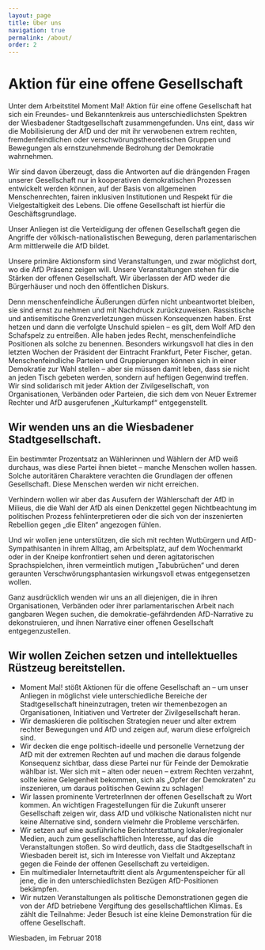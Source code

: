 ```yaml
---
layout: page
title: Über uns
navigation: true
permalink: /about/
order: 2
---
```



# Aktion für eine offene Gesellschaft
Unter dem Arbeitstitel Moment Mal! Aktion für eine offene Gesellschaft hat sich ein Freundes- und Bekanntenkreis aus unterschiedlichsten Spektren der Wiesbadener Stadtgesellschaft zusammengefunden. Uns eint, dass wir die Mobilisierung der AfD und der mit ihr verwobenen extrem rechten, fremdenfeindlichen oder verschwörungstheoretischen Gruppen und Bewegungen als ernstzunehmende Bedrohung der Demokratie wahrnehmen. 

Wir sind davon überzeugt, dass die Antworten auf die drängenden Fragen unserer Gesellschaft nur in kooperativen demokratischen Prozessen entwickelt werden können, auf der Basis von allgemeinen Menschenrechten, fairen inklusiven Institutionen und Respekt für die Vielgestaltigkeit des Lebens. Die offene Gesellschaft ist hierfür die Geschäftsgrundlage. 

Unser Anliegen ist die Verteidigung der offenen Gesellschaft gegen die Angriffe der völkisch-nationalistischen Bewegung, deren parlamentarischen Arm mittlerweile die AfD bildet. 

Unsere primäre Aktionsform sind Veranstaltungen, und zwar möglichst dort, wo die AfD Präsenz zeigen will. Unsere Veranstaltungen stehen für die Stärken der offenen Gesellschaft. Wir überlassen der AfD weder die Bürgerhäuser und noch den öffentlichen Diskurs. 

Denn menschenfeindliche Äußerungen dürfen nicht unbeantwortet bleiben, sie sind ernst zu nehmen und mit Nachdruck zurückzuweisen. Rassistische und antisemitische Grenzverletzungen müssen Konsequenzen haben. Erst hetzen und dann die verfolgte Unschuld  spielen – es gilt, dem Wolf AfD den Schafspelz zu entreißen. Alle haben jedes Recht, menschenfeindliche Positionen als solche zu benennen. Besonders wirkungsvoll hat dies in den letzten Wochen der Präsident der Eintracht Frankfurt, Peter Fischer, getan. Menschenfeindliche Parteien und Gruppierungen können sich in einer Demokratie zur Wahl stellen – aber sie müssen damit leben, dass sie nicht an jeden Tisch gebeten werden, sondern auf heftigen Gegenwind treffen. Wir sind solidarisch mit jeder Aktion der Zivilgesellschaft, von Organisationen, Verbänden oder Parteien, die sich dem von Neuer Extremer Rechter und AfD ausgerufenen „Kulturkampf“ entgegenstellt. 

## Wir wenden uns an die Wiesbadener Stadtgesellschaft.

Ein bestimmter Prozentsatz an Wählerinnen und Wählern der AfD weiß durchaus, was diese Partei ihnen bietet – manche Menschen wollen hassen. Solche autoritären Charaktere verachten die Grundlagen der offenen Gesellschaft. Diese Menschen werden wir nicht erreichen. ­

Verhindern wollen wir aber das Ausufern der Wählerschaft der AfD in Milieus, die die Wahl der AfD als einen Denkzettel gegen Nichtbeachtung im politischen Prozess fehlinterpretieren oder die sich von der inszenierten Rebellion gegen „die Eliten“ angezogen fühlen. 

Und wir wollen jene unterstützen, die sich mit rechten Wutbürgern und AfD-Sympathisanten in ihrem Alltag, am Arbeitsplatz, auf dem Wochenmarkt oder in der Kneipe konfrontiert sehen und deren agitatorischen Sprachspielchen, ihren vermeintlich mutigen „Tabubrüchen“ und deren geraunten Verschwörungsphantasien wirkungsvoll etwas entgegensetzen wollen. 

Ganz ausdrücklich wenden wir uns an all diejenigen, die in ihren Organisationen, Verbänden oder ihrer parlamentarischen Arbeit nach gangbaren Wegen suchen, die demokratie-gefährdenden AfD-Narrative zu dekonstruieren, und ihnen Narrative einer offenen Gesellschaft entgegenzustellen. 

## Wir wollen Zeichen setzen und intellektuelles Rüstzeug bereitstellen. 
* Moment Mal! stößt Aktionen für die offene Gesellschaft an – um unser Anliegen in möglichst viele unterschiedliche Bereiche der Stadtgesellschaft hineinzutragen, treten wir themenbezogen an Organisationen, Initiativen und Vertreter der Zivilgesellschaft heran.
* Wir demaskieren die politischen Strategien neuer und alter extrem rechter Bewegungen und AfD und zeigen auf, warum diese erfolgreich sind.
* Wir decken die enge politisch-ideelle und personelle Vernetzung der AfD mit der extremen Rechten auf und machen die daraus folgende Konsequenz sichtbar, dass diese Partei nur für Feinde der Demokratie wählbar ist. Wer sich mit – alten oder neuen – extrem Rechten verzahnt, sollte keine Gelegenheit bekommen, sich als „Opfer der Demokraten“ zu inszenieren, um daraus politischen Gewinn zu schlagen!
* Wir lassen prominente VertreterInnen der offenen Gesellschaft zu Wort kommen. An wichtigen Fragestellungen für die Zukunft unserer Gesellschaft zeigen wir, dass AfD und völkische Nationalisten nicht nur keine Alternative sind, sondern vielmehr die Probleme verschärfen.
* Wir setzen auf eine ausführliche Berichterstattung lokaler/regionaler Medien, auch zum gesellschaftlichen Interesse, auf das die Veranstaltungen stoßen. So wird deutlich, dass die Stadtgesellschaft in Wiesbaden bereit ist, sich im Interesse von Vielfalt und Akzeptanz gegen die Feinde der offenen Gesellschaft zu verteidigen.
* Ein multimedialer Internetauftritt dient als Argumentenspeicher für all jene, die in den unterschiedlichsten Bezügen AfD-Positionen bekämpfen.
* Wir nutzen Veranstaltungen als politische Demonstrationen gegen die von der AfD betriebene Vergiftung des gesellschaftlichen Klimas. Es zählt die Teilnahme: Jeder Besuch ist eine kleine Demonstration für die offene Gesellschaft. 
  
 Wiesbaden, im Februar 2018
